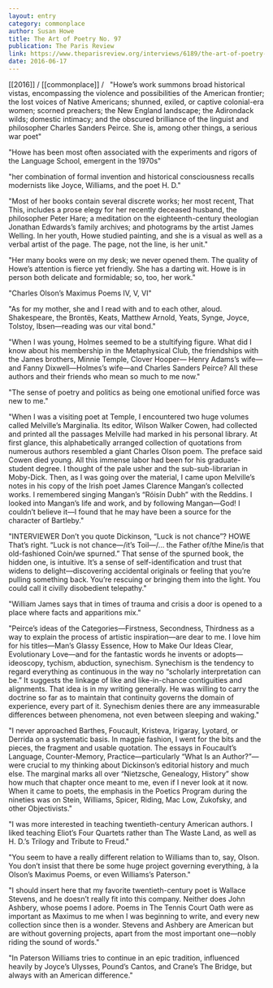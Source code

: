 ```yaml
---
layout: entry
category: commonplace
author: Susan Howe
title: The Art of Poetry No. 97
publication: The Paris Review
link: https://www.theparisreview.org/interviews/6189/the-art-of-poetry-no-97-susan-howe
date: 2016-06-17
---
```


[[2016]] / [[commonplace]] / 
 
"Howe’s work summons broad historical vistas, encompassing the violence and possibilities of the American frontier; the lost voices of Native Americans; shunned, exiled, or captive colonial-era women; scorned preachers; the New England landscape; the Adirondack wilds; domestic intimacy; and the obscured brilliance of the linguist and philosopher Charles Sanders Peirce. She is, among other things, a serious war poet"

"Howe has been most often associated with the experiments and rigors of the Language School, emergent in the 1970s"

"her combination of formal invention and historical consciousness recalls modernists like Joyce, Williams, and the poet H. D."
 
"Most of her books contain several discrete works; her most recent, That This, includes a prose elegy for her recently deceased husband, the philosopher Peter Hare; a meditation on the eighteenth-century theologian Jonathan Edwards’s family archives; and photograms by the artist James Welling. In her youth, Howe studied painting, and she is a visual as well as a verbal artist of the page. The page, not the line, is her unit."

"Her many books were on my desk; we never opened them. The quality of Howe’s attention is fierce yet friendly. She has a darting wit. Howe is in person both delicate and formidable; so, too, her work."

"Charles Olson’s Maximus Poems IV, V, VI"

"As for my mother, she and I read with and to each other, aloud. Shakespeare, the Brontës, Keats, Matthew Arnold, Yeats, Synge, Joyce, Tolstoy, Ibsen—reading was our vital bond."

"When I was young, Holmes seemed to be a stultifying figure. What did I know about his membership in the Metaphysical Club, the friendships with the James brothers, Minnie Temple, Clover Hooper— Henry Adams’s wife—and Fanny Dixwell—Holmes’s wife—and Charles Sanders Peirce? All these authors and their friends who mean so much to me now."

"The sense of poetry and politics as being one emotional unified force was new to me."

"When I was a visiting poet at Temple, I encountered two huge volumes called Melville’s Marginalia. Its editor, Wilson Walker Cowen, had collected and printed all the passages Melville had marked in his personal library. At first glance, this alphabetically arranged collection of quotations from numerous authors resembled a giant Charles Olson poem. The preface said Cowen died young. All this immense labor had been for his graduate- student degree. I thought of the pale usher and the sub-sub-librarian in Moby-Dick. Then, as I was going over the material, I came upon Melville’s notes in his copy of the Irish poet James Clarence Mangan’s collected works. I remembered singing Mangan’s “Róisín Dubh” with the Reddins. I looked into Mangan’s life and work, and by following Mangan—God! I couldn’t believe it—I found that he may have been a source for the character of Bartleby."

"INTERVIEWER Don’t you quote Dickinson, “Luck is not chance”? HOWE That’s right. “Luck is not chance—/it’s Toil—/... the Father of/the Mine/is that old-fashioned Coin/we spurned.” That sense of the spurned book, the hidden one, is intuitive. It’s a sense of self-identification and trust that widens to delight—discovering accidental originals or feeling that you’re pulling something back. You’re rescuing or bringing them into the light. You could call it civilly disobedient telepathy."

"William James says that in times of trauma and crisis a door is opened to a place where facts and apparitions mix."

"Peirce’s ideas of the Categories—Firstness, Secondness, Thirdness as a way to explain the process of artistic inspiration—are dear to me. I love him for his titles—Man’s Glassy Essence, How to Make Our Ideas Clear, Evolutionary Love—and for the fantastic words he invents or adopts—ideoscopy, tychism, abduction, synechism. Synechism is the tendency to regard everything as continuous in the way no “scholarly interpretation can be.” It suggests the linkage of like and like-in-chance contiguities and alignments. That idea is in my writing generally. He was willing to carry the doctrine so far as to maintain that continuity governs the domain of experience, every part of it. Synechism denies there are any immeasurable differences between phenomena, not even between sleeping and waking."

"I never approached Barthes, Foucault, Kristeva, Irigaray, Lyotard, or Derrida on a systematic basis. In magpie fashion, I went for the bits and the pieces, the fragment and usable quotation. The essays in Foucault’s Language, Counter-Memory, Practice—particularly “What Is an Author?”—were crucial to my thinking about Dickinson’s editorial history and much else. The marginal marks all over “Nietzsche, Genealogy, History” show how much that chapter once meant to me, even if I never look at it now. When it came to poets, the emphasis in the Poetics Program during the nineties was on Stein, Williams, Spicer, Riding, Mac Low, Zukofsky, and other Objectivists."

"I was more interested in teaching twentieth-century American authors. I liked teaching Eliot’s Four Quartets rather than The Waste Land, as well as H. D.’s Trilogy and Tribute to Freud."

"You seem to have a really different relation to Williams than to, say, Olson. You don’t insist that there be some huge project governing everything, à la Olson’s Maximus Poems, or even Williams’s Paterson."

"I should insert here that my favorite twentieth-century poet is Wallace Stevens, and he doesn’t really fit into this company. Neither does John Ashbery, whose poems I adore. Poems in The Tennis Court Oath were as important as Maximus to me when I was beginning to write, and every new collection since then is a wonder. Stevens and Ashbery are American but are without governing projects, apart from the most important one—nobly riding the sound of words."

"In Paterson Williams tries to continue in an epic tradition, influenced heavily by Joyce’s Ulysses, Pound’s Cantos, and Crane’s The Bridge, but always with an American difference."
